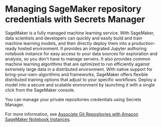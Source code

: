 # Managing SageMaker repository credentials with Secrets Manager<a name="integrating-sagemaker"></a>

SageMaker is a fully managed machine learning service\. With SageMaker, data scientists and developers can quickly and easily build and train machine learning models, and then directly deploy them into a production\-ready hosted environment\. It provides an integrated Jupyter authoring notebook instance for easy access to your data sources for exploration and analysis, so you don't have to manage servers\. It also provides common machine learning algorithms that are optimized to run efficiently against extremely large data in a distributed environment\. With native support for bring\-your\-own\-algorithms and frameworks, SageMaker offers flexible distributed training options that adjust to your specific workflows\. Deploy a model into a secure and scalable environment by launching it with a single click from the SageMaker console\.

You can manage your private repositories credentials using Secrets Manager\.

For more information, see [Associate Git Repositories with Amazon SageMaker Notebook Instances](https://docs.aws.amazon.com/sagemaker/latest/dg/nbi-git-repo.html)\.